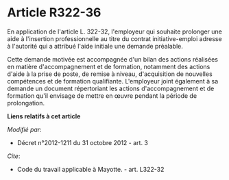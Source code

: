# Article R322-36

En application de l'article L. 322-32, l'employeur qui souhaite prolonger une aide à l'insertion professionnelle au titre du
contrat initiative-emploi adresse à l'autorité qui a attribué l'aide initiale une demande préalable. 

Cette demande motivée est accompagnée d'un bilan des actions réalisées en matière d'accompagnement et de formation, notamment
des actions d'aide à la prise de poste, de remise à niveau, d'acquisition de nouvelles compétences et de formation
qualifiante. L'employeur joint également à sa demande un document répertoriant les actions d'accompagnement et de formation
qu'il envisage de mettre en œuvre pendant la période de prolongation.

**Liens relatifs à cet article**

_Modifié par_:

  - Décret n°2012-1211 du 31 octobre 2012 - art. 3

_Cite_:

  - Code du travail applicable à Mayotte. - art. L322-32
